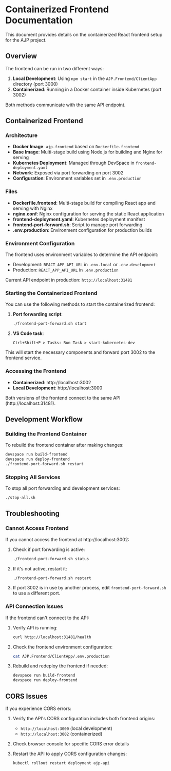 # Containerized Frontend Documentation

This document provides details on the containerized React frontend setup for the AJP project.

## Overview

The frontend can be run in two different ways:
1. **Local Development**: Using `npm start` in the `AJP.Frontend/ClientApp` directory (port 3000)
2. **Containerized**: Running in a Docker container inside Kubernetes (port 3002)

Both methods communicate with the same API endpoint.

## Containerized Frontend

### Architecture

- **Docker Image**: `ajp-frontend` based on `Dockerfile.frontend`
- **Base Image**: Multi-stage build using Node.js for building and Nginx for serving
- **Kubernetes Deployment**: Managed through DevSpace in `frontend-deployment.yaml`
- **Network**: Exposed via port forwarding on port 3002
- **Configuration**: Environment variables set in `.env.production`

### Files

- **Dockerfile.frontend**: Multi-stage build for compiling React app and serving with Nginx
- **nginx.conf**: Nginx configuration for serving the static React application
- **frontend-deployment.yaml**: Kubernetes deployment manifest
- **frontend-port-forward.sh**: Script to manage port forwarding
- **.env.production**: Environment configuration for production builds

### Environment Configuration

The frontend uses environment variables to determine the API endpoint:
- Development: `REACT_APP_API_URL` in `.env.local` or `.env.development`
- Production: `REACT_APP_API_URL` in `.env.production`

Current API endpoint in production: `http://localhost:31481`

### Starting the Containerized Frontend

You can use the following methods to start the containerized frontend:

1. **Port forwarding script**:
   ```bash
   ./frontend-port-forward.sh start
   ```

2. **VS Code task**:
   ```
   Ctrl+Shift+P > Tasks: Run Task > start-kubernetes-dev
   ```

This will start the necessary components and forward port 3002 to the frontend service.

### Accessing the Frontend

- **Containerized**: http://localhost:3002
- **Local Development**: http://localhost:3000

Both versions of the frontend connect to the same API (http://localhost:31481).

## Development Workflow

### Building the Frontend Container

To rebuild the frontend container after making changes:

```bash
devspace run build-frontend
devspace run deploy-frontend
./frontend-port-forward.sh restart
```

### Stopping All Services

To stop all port forwarding and development services:

```bash
./stop-all.sh
```

## Troubleshooting

### Cannot Access Frontend

If you cannot access the frontend at http://localhost:3002:

1. Check if port forwarding is active:
   ```bash
   ./frontend-port-forward.sh status
   ```

2. If it's not active, restart it:
   ```bash
   ./frontend-port-forward.sh restart
   ```

3. If port 3002 is in use by another process, edit `frontend-port-forward.sh` to use a different port.

### API Connection Issues

If the frontend can't connect to the API:

1. Verify API is running:
   ```bash
   curl http://localhost:31481/health
   ```

2. Check the frontend environment configuration:
   ```bash
   cat AJP.Frontend/ClientApp/.env.production
   ```

3. Rebuild and redeploy the frontend if needed:
   ```bash
   devspace run build-frontend
   devspace run deploy-frontend
   ```

## CORS Issues

If you experience CORS errors:

1. Verify the API's CORS configuration includes both frontend origins:
   - `http://localhost:3000` (local development)
   - `http://localhost:3002` (containerized)

2. Check browser console for specific CORS error details

3. Restart the API to apply CORS configuration changes:
   ```bash
   kubectl rollout restart deployment ajp-api
   ```
